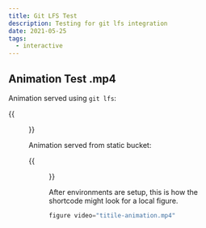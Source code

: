 ```yaml
---
title: Git LFS Test
description: Testing for git lfs integration
date: 2021-05-25
tags:
  - interactive
---
```


## Animation Test .mp4

Animation served using `git lfs`:

{{<figure video="https://github.com/3b1b/3Blue1Brown.com/raw/workflow/lessons/git-lfs-test/title-animation.mp4" />}}

Animation served from static bucket:

{{<figure video="https://3b1b-posts.us-east-1.linodeobjects.com/lessons/git-lfs-test/title-animation.mp4" />}}

After environments are setup, this is how the shortcode might look for a local figure.

```js
figure video="titile-animation.mp4"
```